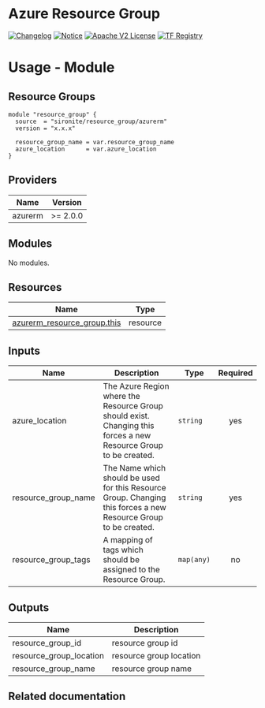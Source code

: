 <!-- BEGIN_TF_DOCS -->
 # Azure Resource Group
[![Changelog](https://img.shields.io/badge/changelog-release-green.svg)](https://github.com/sironite/terraform-azurerm-resource_group/releases) [![Notice](https://img.shields.io/badge/notice-copyright-yellow.svg)](NOTICE) [![Apache V2 License](https://img.shields.io/badge/license-Apache%20V2-orange.svg)](LICENSE) [![TF Registry](https://img.shields.io/badge/terraform-registry-blue.svg)](https://registry.terraform.io/providers/hashicorp/azurerm/latest/docs/resources/resource_group)

# Usage - Module

## Resource Groups
```hcl
module "resource_group" {
  source  = "sironite/resource_group/azurerm"
  version = "x.x.x"

  resource_group_name = var.resource_group_name
  azure_location      = var.azure_location
}

```
## Providers

| Name | Version |
|------|---------|
| azurerm | >= 2.0.0 |

## Modules

No modules.

## Resources

| Name | Type |
|------|------|
| [azurerm_resource_group.this](https://registry.terraform.io/providers/hashicorp/azurerm/latest/docs/resources/resource_group) | resource |

## Inputs

| Name | Description | Type | Required |
|------|-------------|------|:--------:|
| azure\_location | The Azure Region where the Resource Group should exist. Changing this forces a new Resource Group to be created. | `string` | yes |
| resource\_group\_name | The Name which should be used for this Resource Group. Changing this forces a new Resource Group to be created. | `string` | yes |
| resource\_group\_tags | A mapping of tags which should be assigned to the Resource Group. | `map(any)` | no |

## Outputs

| Name | Description |
|------|-------------|
| resource\_group\_id | resource group id |
| resource\_group\_location | resource group location |
| resource\_group\_name | resource group name |

## Related documentation
<!-- END_TF_DOCS -->